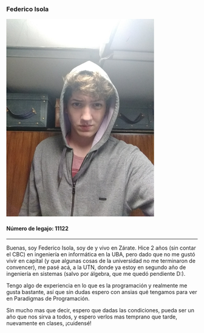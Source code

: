 ### Federico Isola

![](fotoPresentacion.jpg)

#### Número de legajo: 11122

----------------------------------------------------------------------------------------------------------------

Buenas, soy Federico Isola, soy de y vivo en Zárate. Hice 2 años (sin contar el CBC) en ingeniería en informática en la UBA, pero dado que no me gustó vivir en capital (y que algunas cosas de la universidad no me terminaron de convencer), me pasé acá, a la UTN, donde ya estoy en segundo año de ingeniería en sistemas (salvo por álgebra, que me quedó pendiente D:).

Tengo algo de experiencia en lo que es la programación y realmente me gusta bastante, así que sin dudas espero con ansias qué tengamos para ver en Paradigmas de Programación.

Sin mucho mas que decir, espero que dadas las condiciones, pueda ser un año que nos sirva a todos, y espero verlos mas temprano que tarde, nuevamente en clases, ¡cuidensé!
